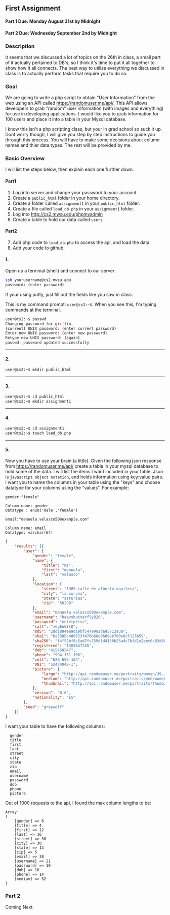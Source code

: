 ## First Assignment

#### Part 1 Due: Monday August 31st by Midnight
#### Part 2 Due: Wednesday September 2nd by Midnight

### Description

It seems that we discussed a lot of topics on the 26th in class, a small part of it actually pertained to DB's, so 
I think it's time to put it all together to show how it all connects. The best way to utilize everything we discussed 
in class is to actually perform tasks that require you to do so.  

### Goal

We are going to write a php script to obtain "User Information" from the web using an API called https://randomuser.me/api/. 
This API allows developers to grab "random" user information (with images and everything) for use in developing applications.
I would like you to grab information for 100 users and place it into a table in your Mysql database.

I know this isn't a php scripting class, but your in grad school so suck it up. Dont worry though, I will give you step by 
step instructions to guide you through this process. You will have to make some decisions about column names and thier data
types. The rest will be provided by me.


### Basic Overview

I will list the steps below, then explain each one further down.

#### Part1

1. Log into server and change your password to your account.
2. Create a `public_html` folder in your home directory. 
3. Create a folder called `assignment1` in your `public_html` folder.
4. Create a file called `load_db.php` in your `assignment1` folder. 
5. Log into http://cs2.mwsu.edu/phpmyadmin 
6. Create a table to hold our data called `users` 

#### Part2
7. Add php code to `load_db.php` to access the api, and load the data.
8. Add your code to github.


#### 1.

Open up a terminal (shell) and connect to our server:
```bash
ssh yourusername@cs2.mwsu.edu
password: (enter password)
```
If your using putty, just fill out the fields like you saw in class.

This is my command prompt: `user@cs2:~$`. When you see this, I'm typing commands at the terminal.

```bash
user@cs2:~$ passwd
Changing password for griffin.
(current) UNIX password: (enter current password)
Enter new UNIX password: (enter new password)
Retype new UNIX password: (again)
passwd: password updated successfully
```

---

#### 2.

```bash
user@cs2:~$ mkdir public_html
```

---

#### 3.

```bash
user@cs2:~$ cd public_html
user@cs2:~$ mkdir assignment1
```

---

#### 4.

```bash
user@cs2:~$ cd assignment1
user@cs2:~$ touch load_db.php
```

---

#### 5.

Now you have to use your brain (a little). Given the following json response from https://randomuser.me/api/ create a table in 
your mysql database to hold some of the data. I will list the items I want included in your table. Json is `javascript object
notation`, and holds information using key:value pairs. I want you to name the columns in your table using the "keys" and choose
datatype for your columns using the "values". For example:

```
gender:"female"

Column name: gender
Datatype : enum('male','female')

email:"manuela.velasco50@example.com"

Column name: email
Datatype: varchar(64)
```

```json
{
	"results": [{
		"user": {
			"gender": "female",
			"name": {
				"title": "ms",
				"first": "manuela",
				"last": "velasco"
			},
			"location": {
				"street": "1969 calle de alberto aguilera",
				"city": "la coruña",
				"state": "asturias",
				"zip": "56298"
			},
			"email": "manuela.velasco50@example.com",
			"username": "heavybutterfly920",
			"password": "enterprise",
			"salt": ">egEn6YsO",
			"md5": "2dd1894ea9d19bf5479992da95713a3a",
			"sha1": "ba230bc400723f470b68e9609ab7d0e6cf123b59",
			"sha256": "f4f52bf8c5ad7fc759d1d4156b25a4c7b3d1e2eec6c92d80e508aa0b7946d4ba",
			"registered": "1303647245",
			"dob": "415458547",
			"phone": "994-131-106",
			"cell": "626-695-164",
			"DNI": "52434048-I",
			"picture": {
				"large": "http://api.randomuser.me/portraits/women/39.jpg",
				"medium": "http://api.randomuser.me/portraits/med/women/39.jpg",
				"thumbnail": "http://api.randomuser.me/portraits/thumb/women/39.jpg"
			},
			"version": "0.6",
			"nationality": "ES"
		},
		"seed": "graywolf"
	}]
}
```

I want your table to have the following columns:

```
  gender
  title
  first
  last
  street
  city
  state
  zip
  email
  username
  password
  dob
  phone
  picture 
```

Out of 1000 requests to the api, I found the max column lengths to be:

```
Array
(
    [gender] => 6
    [title] => 4
    [first] => 12
    [last] => 16
    [street] => 38
    [city] => 30
    [state] => 13
    [zip] => 5
    [email] => 38
    [username] => 21
    [password] => 10
    [dob] => 10
    [phone] => 14
    [medium] => 52
)
```

### Part 2

Coming Next

